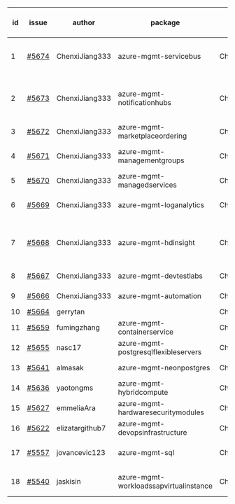 | id | issue | author | package | assignee | bot advice | created date of issue | target release date | date from target |
| ------ | ------ | ------ | ------ | ------ | ------ | ------ | ------ | :-----: |
| 1 | [#5674](https://github.com/Azure/sdk-release-request/issues/5674) | ChenxiJiang333 | azure-mgmt-servicebus | ChenxiJiang333 | Attention to inconsistent tag. MultiAPI | 11-04 | fail to get. |  |
| 2 | [#5673](https://github.com/Azure/sdk-release-request/issues/5673) | ChenxiJiang333 | azure-mgmt-notificationhubs | ChenxiJiang333 | new version is 0.0.0, please check base branch! | 11-04 | fail to get. |  |
| 3 | [#5672](https://github.com/Azure/sdk-release-request/issues/5672) | ChenxiJiang333 | azure-mgmt-marketplaceordering | ChenxiJiang333 |  | 11-04 | fail to get. |  |
| 4 | [#5671](https://github.com/Azure/sdk-release-request/issues/5671) | ChenxiJiang333 | azure-mgmt-managementgroups | ChenxiJiang333 | Attention to inconsistent tag. | 11-04 | fail to get. |  |
| 5 | [#5670](https://github.com/Azure/sdk-release-request/issues/5670) | ChenxiJiang333 | azure-mgmt-managedservices | ChenxiJiang333 |  | 11-04 | fail to get. |  |
| 6 | [#5669](https://github.com/Azure/sdk-release-request/issues/5669) | ChenxiJiang333 | azure-mgmt-loganalytics | ChenxiJiang333 | Attention to inconsistent tag. | 11-04 | fail to get. |  |
| 7 | [#5668](https://github.com/Azure/sdk-release-request/issues/5668) | ChenxiJiang333 | azure-mgmt-hdinsight | ChenxiJiang333 | new version is 0.0.0, please check base branch! | 11-04 | fail to get. |  |
| 8 | [#5667](https://github.com/Azure/sdk-release-request/issues/5667) | ChenxiJiang333 | azure-mgmt-devtestlabs | ChenxiJiang333 |  | 11-04 | fail to get. |  |
| 9 | [#5666](https://github.com/Azure/sdk-release-request/issues/5666) | ChenxiJiang333 | azure-mgmt-automation | ChenxiJiang333 |  | 11-04 | fail to get. |  |
| 10 | [#5664](https://github.com/Azure/sdk-release-request/issues/5664) | gerrytan |  | ChenxiJiang333 |  | 11-04 |  | 0 |
| 11 | [#5659](https://github.com/Azure/sdk-release-request/issues/5659) | fumingzhang | azure-mgmt-containerservice | ChenxiJiang333 | MultiAPI | 10-30 | 11-12 |  |
| 12 | [#5655](https://github.com/Azure/sdk-release-request/issues/5655) | nasc17 | azure-mgmt-postgresqlflexibleservers | ChenxiJiang333 | OnTime. | 10-29 | 11-01 |  |
| 13 | [#5641](https://github.com/Azure/sdk-release-request/issues/5641) | almasak | azure-mgmt-neonpostgres | ChenxiJiang333 | FirstBeta. TypeSpec. | 10-23 | 11-21 |  |
| 14 | [#5636](https://github.com/Azure/sdk-release-request/issues/5636) | yaotongms | azure-mgmt-hybridcompute | ChenxiJiang333 |  | 10-23 | 11-22 |  |
| 15 | [#5627](https://github.com/Azure/sdk-release-request/issues/5627) | emmeliaAra | azure-mgmt-hardwaresecuritymodules | ChenxiJiang333 |  | 10-22 | 11-22 |  |
| 16 | [#5622](https://github.com/Azure/sdk-release-request/issues/5622) | elizatargithub7 | azure-mgmt-devopsinfrastructure | ChenxiJiang333 | TypeSpec. | 10-16 | 11-22 |  |
| 17 | [#5557](https://github.com/Azure/sdk-release-request/issues/5557) | jovancevic123 | azure-mgmt-sql | ChenxiJiang333 | close to release date. | 10-02 | 11-05 | 0 |
| 18 | [#5540](https://github.com/Azure/sdk-release-request/issues/5540) | jaskisin | azure-mgmt-workloadssapvirtualinstance | ChenxiJiang333 | FirstGA. HoldOn. TypeSpec. | 09-27 | 10-24 |  |
